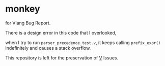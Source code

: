 # monkey

for Vlang Bug Report.

There is a design error in this code that I overlooked, 

when I try to run `parser_precedence_test.v`, it keeps calling `prefix_expr()` indefinitely and causes a stack overflow.

This repository is left for the preservation of [V](https://github.com/vlang/v) Issues.
